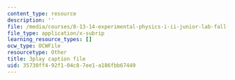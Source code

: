 ```yaml
---
content_type: resource
description: ''
file: /media/courses/8-13-14-experimental-physics-i-ii-junior-lab-fall-2016-spring-2017/35730ff492f104c87ee1a186fbb67449_4sgPXcoN59w.srt
file_type: application/x-subrip
learning_resource_types: []
ocw_type: OCWFile
resourcetype: Other
title: 3play caption file
uid: 35730ff4-92f1-04c8-7ee1-a186fbb67449
---
```

